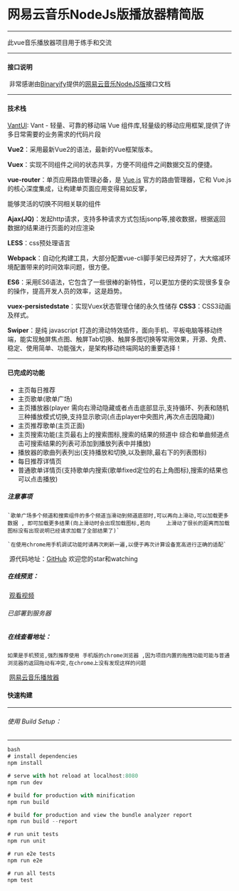 # 网易云音乐NodeJs版播放器精简版

****

此vue音乐播放器项目用于练手和交流

****

#### 接口说明

​         非常感谢由[Binaryify](https://github.com/Binaryify)提供的[网易云音乐NodeJS版](https://binaryify.github.io/NeteaseCloudMusicApi)接口文档

****

#### 技术栈

[ VantUI](https://youzan.github.io/vant/#/zh-CN/intro): Vant - 轻量、可靠的移动端 Vue 组件库,轻量级的移动应用框架,提供了许多日常需要的业务需求的代码片段

 **Vue2**：采用最新Vue2的语法，最新的Vue框架版本。

**Vuex**：实现不同组件之间的状态共享，方便不同组件之间数据交互的便捷。

**vue-router**：单页应用路由管理必备，是 [Vue.js](http://cn.vuejs.org/) 官方的路由管理器，它和 Vue.js 的核心深度集成，让构建单页面应用变得易如反掌，

能够灵活的切换不同相关联的组件

**Ajax(JQ)**：发起http请求，支持多种请求方式包括jsonp等,接收数据，根据返回数据的结果进行页面的对应渲染

**LESS**：css预处理语言

**Webpack**：自动化构建工具，大部分配置vue-cli脚手架已经弄好了，大大缩减环境配置带来的时间效率问题，很方便。

**ES6**：采用ES6语法，它包含了一些很棒的新特性，可以更加方便的实现很多复杂的操作，提高开发人员的效率，这是趋势。

**vuex-persistedstate**：实现Vuex状态管理仓储的永久性储存
**CSS3**：CSS3动画及样式。

**Swiper**：是纯 javascript 打造的滑动特效插件，面向手机、平板电脑等移动终端，能实现触屏焦点图、触屏Tab切换、触屏多图切换等常用效果，开源、免费、稳定、使用简单、功能强大，是架构移动终端网站的重要选择！

****
#### 已完成的功能
  * 主页每日推荐
  * 主页歌单(歌单广场)
  * 主页播放器(player 需向右滑动隐藏或者点击底部显示,支持循环、列表和随机三种播放模式切换,支持显示歌词(点击player中央图片,再次点击因隐藏))
  * 主页推荐歌单(主页正面)
  * 主页搜索功能(主页最右上的搜索图标,搜索的结果的频道中 综合和单曲频道点击可搜索结果的列表可添加到播放列表中并播放)
  * 播放器的歌曲列表列出(支持播放和切换,以及删除,最右下的列表图标)
  * 每日推荐详情页
  * 普通歌单详情页(支持歌单内搜索(歌单fixed定位的右上角图标),搜索的结果也可以点击播放)
  
  ##### 注意事项
  
    `歌单广场多个频道和搜索组件的多个频道当滑动到频道底部时,可以再向上滑动,可以加载更多数据 , 即可加载更多结果(向上滑动时会出现加载图标,若向     上滑动了很长的距离而加载图标没有出现说明已经请求加载了全部结果了)`
    
    `在使用chrome用手机调试功能时请再次刷新一遍,以便于再次计算设备宽高进行正确的适配`

​        源代码地址：[GitHub](https://github.com/2902854803/neteasemusicformydemo) 欢迎您的star和watching



##### 在线预览：


​       [观看视频](http://47.106.129.158:2000/)

######         已部署到服务器

##### 在线查看地址：
`如果是手机预览,强烈推荐使用 手机版的chrome浏览器 ,因为项目内置的拖拽功能可能与普通浏览器的返回拖动有冲突,在chrome上没有发现这样的问题`


 ​     [网易云音乐播放器](http://47.106.129.158/)

     

#### 快速构建

****

######      使用 Build Setup：

****


```javascript
bash
# install dependencies
npm install

# serve with hot reload at localhost:8080
npm run dev

# build for production with minification
npm run build

# build for production and view the bundle analyzer report
npm run build --report

# run unit tests
npm run unit

# run e2e tests
npm run e2e

# run all tests
npm test
```



